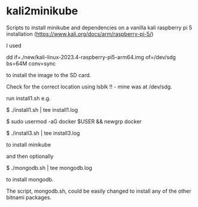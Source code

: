 # kali2minikube
Scripts to install minikube and dependencies on a vanilla kali raspberry pi 5 installation (https://www.kali.org/docs/arm/raspberry-pi-5/)

I used

dd if=./new/kali-linux-2023.4-raspberry-pi5-arm64.img of=/dev/sdg bs=64M conv=sync

to install the image to the SD card.

Check for the correct location using lsblk !! - mine was at /dev/sdg.

run install1.sh e.g. 

$ ./install1.sh | tee install1.log

$ sudo usermod -aG docker $USER && newgrp docker

$ ./install3.sh | tee install3.log

to install minikube

and then optionally

$ ./mongodb.sh | tee mongodb.log

to install mongodb.

The script, mongodb.sh, could be easily changed to install any of the other bitnami packages. 
